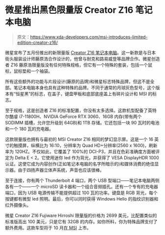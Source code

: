 # 微星推出黑色限量版 Creator Z16 笔记本电脑

> 原文：<https://www.xda-developers.com/msi-introduces-limited-edition-creator-z16/>

微星宣布了五月份推出的新限量版 [Creator Z16 笔记本电脑](https://www.xda-developers.com/msis-gaming-laptops-11th-gen-intel-cpus-nvidia-rtx-3080/)。这一新款是与日本街头服装设计师藤原浩合作设计的，他曾与耐克和路易威登等品牌合作。微星创造者 Z16 藤原浩限量版没有任何特殊规格，但它有一个特殊的套装，包括一个鼠标，鼠标垫和一个袖袋。

所有这些额外的功能与片段设计(藤原的品牌)和微星标志特殊品牌，但这不是全部。笔记本电脑本身也具有这种特殊的品牌。不同于通常的月球灰色型号，这个版本有“恒星黑”的标志，在盖子，键盘甲板和底部底座盖上有碎片设计和 MSI 的标志。

至于规格，这是创造者 Z16 的标准配置，你没有太多选择。这款机型配备了英特尔酷睿 i7-11800H、NVIDIA GeForce RTX 3060、16GB 内存(带有两个 SODIMM 插槽，允许您升级到 64GB)和 1TB 存储。它还包括一块 90 瓦时的电池和一个 180 瓦的充电器。

这款限量版也拥有与最初的 MSI Creator Z16 相同的梦幻显示屏。这是一个 16 英寸的触摸屏，纵横比为 16:10，分辨率为 Quad HD+分辨率(2560 x 1600)，刷新率为 120HZ。不仅如此，它覆盖了 100%的 DCI-P3，并且在色彩准确度方面被评定为 Delta E < 2。它使用迷你 led 作为背光，并获得了 VESA DisplayHDR 1000 认证。这使它成为内容创作(正如笔记本电脑的名字所暗示的)和媒体消费的绝佳显示器。由于四扬声器立体声系统，声音也应该很棒。

至于连接，你有两个 Thunderbolt 4 端口，两个 USB 型端口——笔记本电脑两侧各有一个——一个 microSD 读卡器和一个组合音频插孔。还有一个专有的充电器端口，因为 USB 电源传输不能提供超过 100 瓦的功率。键盘是 RGB 背光，每个按键都有微型 led 照明。最后，你可以同时获得 Windows Hello 的指纹识别器和红外摄像头。

微星 Creator Z16 Fujiware Hirroshi 限量版的价格为 2699 美元，比配置类似的标准版高出 100 美元，只是它有 32GB 的内存。如你所料，你为特殊品牌支付了额外费用。这款车型将于 10 月[在 MSI](https://us-store.msi.com/index.php?route=product/product&product_id=967) 上市。